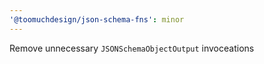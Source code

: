 ```yaml
---
'@toomuchdesign/json-schema-fns': minor
---
```


Remove unnecessary `JSONSchemaObjectOutput` invoceations
